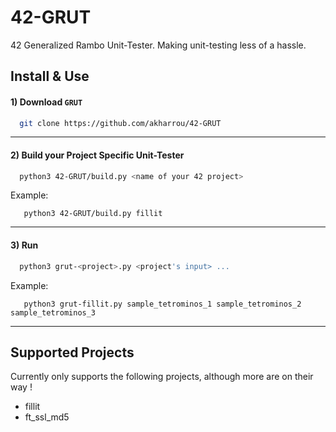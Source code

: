# 42-GRUT
42 Generalized Rambo Unit-Tester. Making unit-testing less of a hassle.


## Install & Use

#### 1)  Download `GRUT`
```bash
  git clone https://github.com/akharrou/42-GRUT
```
----
#### 2) Build your Project Specific Unit-Tester
```bash
  python3 42-GRUT/build.py <name of your 42 project>
```
Example:
```
   python3 42-GRUT/build.py fillit
```
----
#### 3) Run
```bash
  python3 grut-<project>.py <project's input> ...
```
Example:
```
   python3 grut-fillit.py sample_tetrominos_1 sample_tetrominos_2 sample_tetrominos_3
```
----


## Supported Projects

Currently only supports the following projects, although more are on their way !

  * fillit
  * ft_ssl_md5
